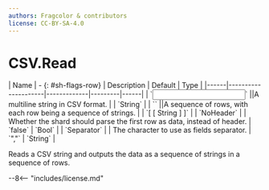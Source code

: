 ```yaml
---
authors: Fragcolor & contributors
license: CC-BY-SA-4.0
---
```



# CSV.Read

<div class="sh-parameters" markdown="1">
| Name | - {: #sh-flags-row} | Description | Default | Type |
|------|---------------------|-------------|---------|------|
| `<input>` ||A multiline string in CSV format. | | `String` |
| `<output>` ||A sequence of rows, with each row being a sequence of strings. | | `[ [ String ] ]` |
| `NoHeader` |  | Whether the shard should parse the first row as data, instead of header. | `false` | `Bool` |
| `Separator` |  | The character to use as fields separator. | `","` | `String` |

</div>

Reads a CSV string and outputs the data as a sequence of strings in a sequence of rows.

--8<-- "includes/license.md"

